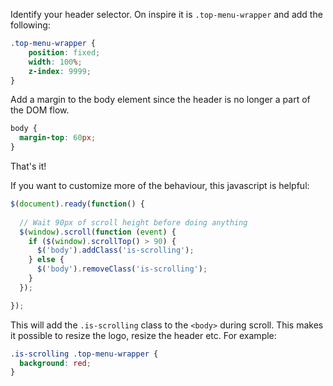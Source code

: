 Identify your header selector. On inspire it is `.top-menu-wrapper` and add the following:

```css
.top-menu-wrapper {
    position: fixed;
    width: 100%;
    z-index: 9999;
}
```

Add a margin to the body element since the header is no longer a part of the DOM flow.

```css
body {
  margin-top: 60px;
}
```

That's it!

If you want to customize more of the behaviour, this javascript is helpful:

```js
$(document).ready(function() {
    
  // Wait 90px of scroll height before doing anything
  $(window).scroll(function (event) {
    if ($(window).scrollTop() > 90) {
      $('body').addClass('is-scrolling');
    } else {
      $('body').removeClass('is-scrolling');
    }
  });

});
```

This will add the `.is-scrolling` class to the `<body>` during scroll. 
This makes it possible to resize the logo, resize the header etc. For example:

```css
.is-scrolling .top-menu-wrapper {
  background: red;
}
```

